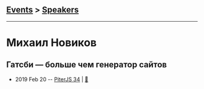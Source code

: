 ## [Events](../README.md) > [Speakers](../speakers.md)
---

# Михаил Новиков

## Гатсби — больше чем генератор сайтов
- 2019 Feb 20 -- [PiterJS 34](https://www.youtube.com/watch?v=BkliE5w5wnw)  | [:notebook:](https://fs.piterjs.org/events/34/novikov.pdf)  
